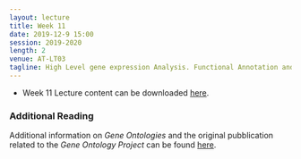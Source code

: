 ```yaml
---
layout: lecture
title: Week 11
date: 2019-12-9 15:00
session: 2019-2020
length: 2
venue: AT-LT03
tagline: High Level gene expression Analysis. Functional Annotation and Pathway Analysis
---
```



* Week 11 Lecture content can be downloaded [here](http://opendsi.cc/bioinformatics/assets/Lecture_Wk11.pdf). 

### Additional Reading

Additional information on *Gene Ontologies* and the original pubblication related to the *Gene Ontology Project* can be found [here](http://opendsi.cc/bioinformatics/assets/GO_original_paper.pdf).
